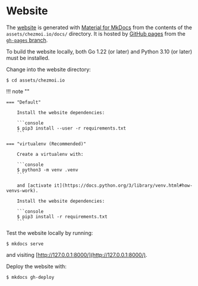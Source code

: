 # Website

The [website](https://chezmoi.io) is generated with [Material for
MkDocs](https://squidfunk.github.io/mkdocs-material/) from the contents of the
`assets/chezmoi.io/docs/` directory. It is hosted by [GitHub
pages](https://pages.github.com/) from the [`gh-pages`
branch](https://github.com/twpayne/chezmoi/tree/gh-pages).

To build the website locally, both Go 1.22 (or later) and Python 3.10 (or later)
must be installed.

Change into the website directory:

```console
$ cd assets/chezmoi.io
```

!!! note ""

    === "Default"

        Install the website dependencies:

        ```console
        $ pip3 install --user -r requirements.txt
        ```

    === "virtualenv (Recommended)"

        Create a virtualenv with:

        ```console
        $ python3 -m venv .venv
        ```

        and [activate it](https://docs.python.org/3/library/venv.html#how-venvs-work).

        Install the website dependencies:

        ```console
        $ pip3 install -r requirements.txt
        ```

Test the website locally by running:

```console
$ mkdocs serve
```

and visiting [http://127.0.0.1:8000/](http://127.0.0.1:8000/).

Deploy the website with:

```console
$ mkdocs gh-deploy
```
